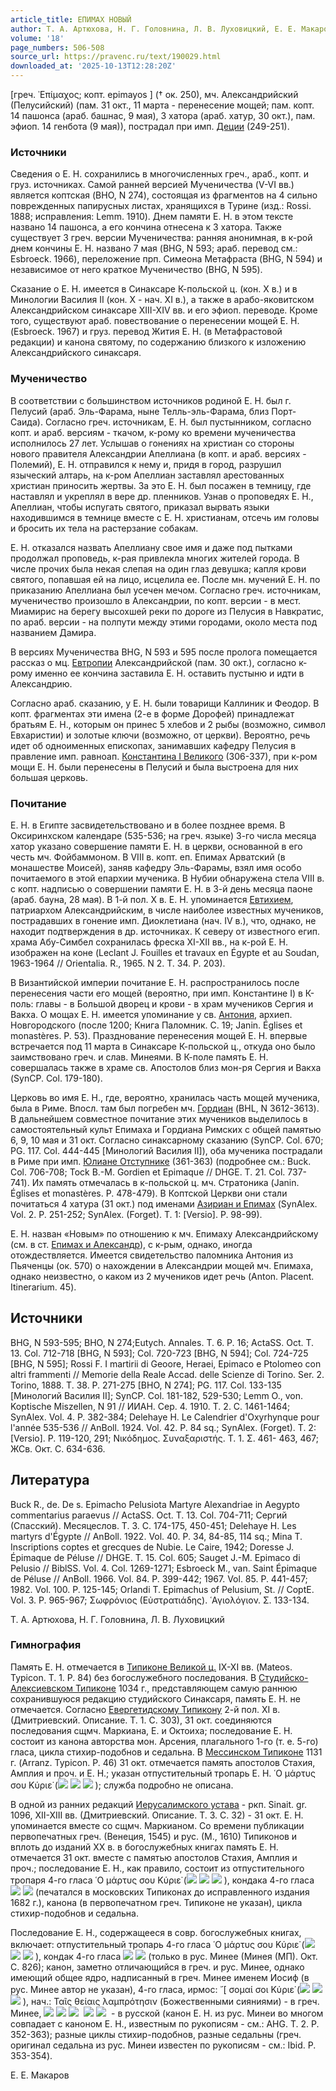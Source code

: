 ```yaml
---
article_title: ЕПИМАХ НОВЫЙ
author: Т. А. Артюхова, Н. Г. Головнина, Л. В. Луховицкий, Е. Е. Макаров
volume: '18'
page_numbers: 506-508
source_url: https://pravenc.ru/text/190029.html
downloaded_at: '2025-10-13T12:28:20Z'
---
```


[греч. ᾿Επίμαχος; копт. epimayos
] († ок. 250), мч. Александрийский (Пелусийский) (пам. 31 окт., 11 марта - перенесение мощей; пам. копт. 14 пашонса (араб. башнас, 9 мая), 3 хатора (араб. хатур, 30 окт.), пам. эфиоп. 14 генбота (9 мая)), пострадал при имп. [Деции](https://pravenc.ru/text/Деции.html) (249-251).

### Источники

Cведения о Е. Н. сохранились в многочисленных греч., араб., копт. и груз. источниках. Самой ранней версией Мученичества (V-VI вв.) является коптская (BHO, N 274), состоящая из фрагментов на 4 сильно поврежденных папирусных листах, хранящихся в Турине (изд.: Rossi. 1888; исправления: Lemm. 1910). Днем памяти Е. Н. в этом тексте названо 14 пашонса, а его кончина отнесена к 3 хатора. Также существует 3 греч. версии Мученичества: ранняя анонимная, в к-рой днем кончины Е. Н. названо 7 мая (BHG, N 593; араб. перевод см.: Esbroeck. 1966), переложение прп. Симеона Метафраста (BHG, N 594) и независимое от него краткое Мученичество (BHG, N 595).

Сказание о Е. Н. имеется в Синаксаре К-польской ц. (кон. X в.) и в Минологии Василия II (кон. X - нач. XI в.), а также в арабо-яковитском Александрийском синаксаре XIII-XIV вв. и его эфиоп. переводе. Кроме того, существуют араб. повествование о перенесении мощей Е. Н. (Esbroeck. 1967) и груз. перевод Жития Е. Н. (в Метафрастовой редакции) и канона святому, по содержанию близкого к изложению Александрийского синаксаря.

### Мученичество

В соответствии с большинством источников родиной Е. Н. был г. Пелусий (араб. Эль-Фарама, ныне Телль-эль-Фарама, близ Порт-Саида). Согласно греч. источникам, Е. Н. был пустынником, согласно копт. и араб. версиям - ткачом, к-рому ко времени мученичества исполнилось 27 лет. Услышав о гонениях на христиан со стороны нового правителя Александрии Апеллиана (в копт. и араб. версиях - Полемий), Е. Н. отправился к нему и, придя в город, разрушил языческий алтарь, на к-ром Апеллиан заставлял арестованных христиан приносить жертвы. За это Е. Н. был посажен в темницу, где наставлял и укреплял в вере др. пленников. Узнав о проповедях Е. Н., Апеллиан, чтобы испугать святого, приказал вырвать языки находившимся в темнице вместе с Е. Н. христианам, отсечь им головы и бросить их тела на растерзание собакам.

Е. Н. отказался назвать Апеллиану свое имя и даже под пытками продолжал проповедь, к-рая привлекла многих жителей города. В числе прочих была некая слепая на один глаз девушка; капля крови святого, попавшая ей на лицо, исцелила ее. После мн. мучений Е. Н. по приказанию Апеллиана был усечен мечом. Согласно греч. источникам, мученичество произошло в Александрии, по копт. версии - в мест. Миамирис на берегу высохшей реки по дороге из Пелусия в Навкратис, по араб. версии - на полпути между этими городами, около места под названием Дамира.

В версиях Мученичества BHG, N 593 и 595 после пролога помещается рассказ о мц. [Евтропии](https://pravenc.ru/text/Евтропии.html) Александрийской (пам. 30 окт.), согласно к-рому именно ее кончина заставила Е. Н. оставить пустыню и идти в Александрию.

Согласно араб. сказанию, у Е. Н. были товарищи Каллиник и Феодор. В копт. фрагментах эти имена (2-е в форме Дорофей) принадлежат братьям Е. Н., которым он принес 5 хлебов и 2 рыбы (возможно, символ Евхаристии) и золотые ключи (возможно, от церкви). Вероятно, речь идет об одноименных епископах, занимавших кафедру Пелусия в правление имп. равноап. [Константина I Великого](<https://pravenc.ru/text/Константин I Великий.html>) (306-337), при к-ром мощи Е. Н. были перенесены в Пелусий и была выстроена для них большая церковь.

### Почитание

Е. Н. в Египте засвидетельствовано и в более позднее время. В Оксиринхском календаре (535-536; на греч. языке) 3-го числа месяца хатор указано совершение памяти Е. Н. в церкви, основанной в его честь мч. Фойбаммоном. В VIII в. копт. еп. Епимах Арватский (в монашестве Моисей), заняв кафедру Эль-Фарамы, взял имя особо почитаемого в этой епархии мученика. В Нубии обнаружена стела VIII в. с копт. надписью о совершении памяти Е. Н. в 3-й день месяца паоне (араб. бауна, 28 мая). В 1-й пол. X в. Е. Н. упоминается [Евтихием](https://pravenc.ru/text/Евтихием.html), патриархом Александрийским, в числе наиболее известных мучеников, пострадавших в гонение имп. Диоклетиана (нач. IV в.), что, однако, не находит подтверждения в др. источниках. К северу от известного егип. храма Абу-Симбел сохранилась фреска XI-XII вв., на к-рой Е. Н. изображен на коне (Leclant J. Fouilles et travaux en Égypte et au Soudan, 1963-1964 // Orientalia. R., 1965. N 2. 
T. 34. Р. 203).

В Византийской империи почитание Е. Н. распространилось после перенесения части его мощей (вероятно, при имп. Константине I) в К-поль: главы - в Большой дворец и крови - в храм мучеников Сергия и Вакха. О мощах Е. Н. имеется упоминание у св. [Антония](https://pravenc.ru/text/АНТОНИЙ.html), архиеп. Новгородского (после 1200; Книга Паломник. С. 19; Janin. Églises et monastères. P. 53). Празднование перенесения мощей Е. Н. впервые встречается под 11 марта в Синакcаре К-польской ц., откуда оно было заимствовано греч. и слав. Минеями. В К-поле память Е. Н. совершалась также в храме св. Апостолов близ мон-ря Сергия и Вакха (SynCP. Col. 179-180).

Церковь во имя Е. Н., где, вероятно, хранилась часть мощей мученика, была в Риме. Впосл. там был погребен мч. [Гордиан](https://pravenc.ru/text/Гордиан.html) (BHL, N 3612-3613). В дальнейшем совместное почитание этих мучеников выделилось в самостоятельный культ Епимаха и Гордиана Римских с общей памятью 6, 9, 10 мая и 31 окт. Согласно синаксарному сказанию (SynCP. Col. 670; PG. 117. Col. 444-445 [Минологий Василия II]), оба мученика пострадали в Риме при имп. [Юлиане Отступнике](<https://pravenc.ru/text/Юлиане Отступнике.html>) (361-363) (подробнее см.: Buck. Col. 706-708; Tock B.-M. Gordien et Epimaque // DHGE. T. 21. Col. 737-741). Их память отмечалась в к-польской ц. мч. Стратоника (Janin. Églises et monastères. P. 478-479). В Коптской Церкви они стали почитаться 4 хатура (31 окт.) под именами [Азириан и Епимах](<https://pravenc.ru/text/Азириан и Епимах.html>) (SynAlex. Vol. 2. P. 251-252; SynAlex. (Forget). T. 1: [Versio]. P. 98-99).

Е. Н. назван «Новым» по отношению к мч. Епимаху Александрийскому (см. в ст. [Епимах и Александр](<https://pravenc.ru/text/Епимах и Александр.html>)), с к-рым, однако, иногда отождествляется. Имеется свидетельство паломника Антония из Пьяченцы (ок. 570) о нахождении в Александрии мощей мч. Епимаха, однако неизвестно, о каком из 2 мучеников идет речь (Anton. Placent. Itinerarium. 45).

## Источники

BHG, N 593-595; BHO, N 274;Eutych. Annales. T. 6. P. 16; ActaSS. Oct. T. 13. Col. 712-718 [BHG, N 593]; Сol. 720-723 [BHG, N 594]; Col. 724-725 [BHG, N 595]; Rossi F. I martirii di Geoore, Heraei, Epimaco e Ptolomeo con altri frammenti // Memorie della Reale Accad. delle Scienze di Torino. Ser. 2. Torino, 1888. T. 38. P. 271-275 [BHO, N 274]; PG. 117. Col. 133-135 [Минологий Василия II]; SynCP. Col. 181-182, 529-530; Lemm O., von. Koptische Miszellen, N 91 // ИИАН. Сер. 4. 1910. Т. 2. C. 1461-1464; SynAlex. Vol. 4. P. 382-384; Delehaye H. Le Calendrier d'Oxyrhynque pour l'année 535-536 // AnBoll. 1924. Vol. 42. P. 84 sq.; SynAlex. (Forget). T. 2: [Versio]. P. 119-120, 291; Νικόδημος. Συναξαριστής. Τ. 1. Σ. 461-
463, 467; ЖСв. Окт. С. 634-636.

## Литература

Buck R., de. De s. Epimacho Pelusiota Martyre Alexandriae in Aegypto commentarius paraevus // ActaSS. Oct. T. 13. Col. 704-711; Сергий (Спасский). Месяцеслов. Т. 3. С. 174-175, 450-451; Delehaye H. Les martyrs d'Égypte // AnBoll. 1922. Vol. 40. P. 34, 84-85, 114 sq.; Mina T. Inscriptions coptes et grecques de Nubie. Le Caire, 1942; Doresse J. Épimaque de Péluse // DHGE. T. 15. Col. 605; Sauget J.-M. Epimaco di Pelusio // BiblSS. Vol. 4. Col. 1269-1271; Esbroeck M., van. Saint Épimaque de Péluse // AnBoll. 1966. Vol. 84. P. 399-442; 1967. Vol. 85. P. 441-457; 1982. Vol. 100. P. 125-145; Orlandi T. Epimachus of Pelusium, St. // CoptE. Vol. 3. P. 965-967; Σωφρόνιος (Εὐστρατιάδης). ῾Αγιολόγιον. Σ. 133-134.

Т. А. Артюхова, Н. Г. Головнина, Л. В. Луховицкий

### Гимнография

Память Е. Н. отмечается в [Типиконе Великой ц.](<https://pravenc.ru/text/Типикон Великой церкви.html>) IX-XI вв. (Mateos. Typicon. T. 1. P. 84) без богослужебного последования. В [Студийско-Алексиевском Типиконе](<https://pravenc.ru/text/Студийско-Алексиевский Типикон.html>) 1034 г., представляющем самую раннюю сохранившуюся редакцию студийского Синаксаря, память Е. Н. не отмечается. Согласно [Евергетидскому Типикону](<https://pravenc.ru/text/Евергетидский Типикон.html>) 2-й пол. XI в. (Дмитриевский. Описание. Т. 1. С. 303), 31 окт. соединяются последования сщмч. Маркиана, Е. и Октоиха; последование Е. Н. состоит из канона авторства мон. Арсения, плагального 1-го (т. е. 5-го) гласа, цикла стихир-подобнов и седальна. В [Мессинском Типиконе](<https://pravenc.ru/text/Мессинский Типикон.html>) 1131 г. (Arranz. Typicon. P. 46) 31 окт. отмечается память апостолов Стахия, Амплия и проч. и Е. Н.; указан отпустительный тропарь Е. Н. ῾Ο μάρτυς σου Κύριε̇ (![](<https://pravenc.ru/char/26526/xccxf31xf7xe5xedxe8xeaxfa /image.png>) ![](<https://pravenc.ru/char/26526/ xf2xe2xee1xe9 /image.png>) ![](<https://pravenc.ru/char/26526/ xe3xe49xe8x3a/image.png>) ); служба подробно не описана.

В одной из ранних редакций [Иерусалимского устава](<https://pravenc.ru/text/Иерусалимский устав.html>) - ркп. Sinait. gr. 1096, XII-XIII вв. (Дмитриевский. Описание. Т. 3. С. 32) - 31 окт. Е. Н. упоминается вместе со сщмч. Маркианом. Со времени публикации первопечатных греч. (Венеция, 1545) и рус. (М., 1610) Типиконов и вплоть до изданий XX в. в богослужебных книгах память Е. Н. отмечается 31 окт. вместе с памятью апостолов Стахия, Амплия и проч.; последование Е. Н., как правило, состоит из отпустительного тропаря 4-го гласа ῾Ο μάρτυς σου Κύριε̇ (![](<https://pravenc.ru/char/26526/xccxf31xf7xe5xedxe8xeaxfa /image.png>) ![](<https://pravenc.ru/char/26526/ xf2xe2xee1xe9 /image.png>) ![](<https://pravenc.ru/char/26526/ xe3xe49xe8x3a/image.png>) ), кондака 4-го гласа ![](<https://pravenc.ru/char/26526/xccxedxeexe3xeexee3xe1xf0xe01xe7xedxfbxff /image.png>) ![](<https://pravenc.ru/char/26526/ xf0xe01xedxfbx3a /image.png>) (печатался в московских Типиконах до исправленного издания 1682 г.), канона (в первопечатном греч. Типиконе не указан), цикла стихир-подобнов и седальна.

Последование Е. Н., содержащееся в совр. богослужебных книгах, включает: отпустительный тропарь 4-го гласа ῾Ο μάρτυς σου Κύριε̇ (![](<https://pravenc.ru/char/26526/xccxf31xf7xe5xedxe8xeaxfa /image.png>) ![](<https://pravenc.ru/char/26526/ xf2xe2xee1xe9 /image.png>) ![](<https://pravenc.ru/char/26526/ xe3xe49xe8x3a/image.png>) ), кондак 4-го гласа ![](<https://pravenc.ru/char/26526/xccxedxeexe3xeexee3xe1xf0xe01xe7xedxfbxff /image.png>) ![](<https://pravenc.ru/char/26526/ xf0xe01xedxfbx3a /image.png>) (только в рус. Минее (Минея (МП). Окт. С. 826); канон, заметно отличающийся в греч. и рус. Минее, однако имеющий общее ядро, надписанный в греч. Минее именем Иосиф (в рус. Минее автор не указан), 4-го гласа, ирмос: ῎[
σομαί σοι Κύριε̇ (![](<https://pravenc.ru/char/26526/xc2xeexf1xefxeexfe2 /image.png>) ![](<https://pravenc.ru/char/26526/ xf2xe5xe1_ /image.png>) ![](<https://pravenc.ru/char/26526/ xe3xe49xe8x3a/image.png>) ), нач.: Ταῖς θείαις λαμπρότησιν (Божественными сияниями) - в греч. Минее, ![](<https://pravenc.ru/char/26526/xc2xeexf1xefxeexfe2 /image.png>) ![](<https://pravenc.ru/char/26526/ xf2xe5xe1_ /image.png>) ![](<https://pravenc.ru/char/26526/ xe3xe49xe8/image.png>)  ![](<https://pravenc.ru/char/26526/xe1xe67xe5 /image.png>) ![](<https://pravenc.ru/char/26526/ xecxee1xe9/image.png>)  - в русской (канон Е. Н. из рус. Минеи во многом совпадает с каноном Е. Н., известным по рукописям - см.: AHG. T. 2. P. 352-363); разные циклы стихир-подобнов, разные седальны (греч. оригинал седальна из рус. Минеи известен по рукописям - см.: Ibid. P. 353-354).

Е. Е. Макаров
